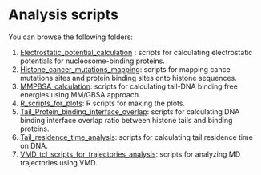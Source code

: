 # Analysis scripts

You can browse the following folders:

1. [Electrostatic_potential_calculation](Electrostatic_potential_calculation) : scripts for calculating electrostatic potentials for nucleosome-binding proteins.
2. [Histone_cancer_mutations_mapping](Histone_cancer_mutations_mapping): scripts for mapping cance mutations sites and protein binding sites onto histone sequences.
3. [MMPBSA_calculation](MMPBSA_calculation): scripts for calculating tail-DNA binding free energies using MM/GBSA approach.
4. [R_scripts_for_plots](R_scripts_for_plots): R scripts for making the plots.
5. [Tail_Protein_binding_interface_overlap](Tail_Protein_binding_interface_overlap): scripts for calculating  DNA binding interface overlap ratio between histone tails and binding proteins.
6. [Tail_residence_time_analysis](Tail_residence_time_analysis): scripts for calculating  tail residence time on DNA.
7. [VMD_tcl_scripts_for_trajectories_analysis](VMD_tcl_scripts_for_trajectories_analysis): scripts for analyzing  MD trajectories using VMD.
